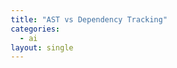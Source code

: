 ```yaml
---
title: "AST vs Dependency Tracking"
categories:
  - ai
layout: single
---
```


<html lang="ko">
<head>
    <meta charset="UTF-8">
    <meta name="viewport" content="width=device-width, initial-scale=1.0">
    <title>AST vs Dependency Tracking</title>
    <style>
        * {
            margin: 0;
            padding: 0;
            box-sizing: border-box;
        }

        body {
            font-family: 'Segoe UI', Arial, sans-serif;
            background: linear-gradient(135deg, #667eea 0%, #764ba2 100%);
            padding: 20px;
            min-height: 100vh;
        }

        .container {
            max-width: 1200px;
            margin: 0 auto;
            background: white;
            border-radius: 20px;
            padding: 40px;
            box-shadow: 0 20px 60px rgba(0,0,0,0.3);
        }

        h1 {
            text-align: center;
            color: #2d3748;
            margin-bottom: 10px;
            font-size: 2.5em;
        }

        .subtitle {
            text-align: center;
            color: #718096;
            margin-bottom: 40px;
            font-size: 1.1em;
        }

        .comparison-grid {
            display: grid;
            grid-template-columns: 1fr 1fr;
            gap: 30px;
            margin-bottom: 40px;
        }

        .card {
            background: linear-gradient(135deg, #667eea 0%, #764ba2 100%);
            border-radius: 15px;
            padding: 30px;
            color: white;
            box-shadow: 0 10px 30px rgba(102, 126, 234, 0.3);
        }

        .card h2 {
            font-size: 1.8em;
            margin-bottom: 15px;
            display: flex;
            align-items: center;
            gap: 10px;
        }

        .card .icon {
            font-size: 1.5em;
        }

        .card .description {
            font-size: 1.1em;
            margin-bottom: 20px;
            opacity: 0.95;
            line-height: 1.6;
        }

        .features {
            background: rgba(255,255,255,0.15);
            border-radius: 10px;
            padding: 20px;
            backdrop-filter: blur(10px);
        }

        .features ul {
            list-style: none;
        }

        .features li {
            padding: 8px 0;
            padding-left: 25px;
            position: relative;
            line-height: 1.6;
        }

        .features li:before {
            content: "✓";
            position: absolute;
            left: 0;
            font-weight: bold;
            color: #48bb78;
        }

        .comparison-table {
            width: 100%;
            border-collapse: collapse;
            margin-top: 30px;
            background: white;
            border-radius: 10px;
            overflow: hidden;
            box-shadow: 0 4px 15px rgba(0,0,0,0.1);
        }

        .comparison-table th {
            background: linear-gradient(135deg, #667eea 0%, #764ba2 100%);
            color: white;
            padding: 20px;
            text-align: left;
            font-size: 1.1em;
        }

        .comparison-table td {
            padding: 20px;
            border-bottom: 1px solid #e2e8f0;
        }

        .comparison-table tr:last-child td {
            border-bottom: none;
        }

        .comparison-table tr:hover {
            background: #f7fafc;
        }

        .label {
            font-weight: 600;
            color: #2d3748;
            margin-bottom: 8px;
        }

        .value {
            color: #4a5568;
            line-height: 1.6;
        }

        .code-example {
            background: #2d3748;
            color: #e2e8f0;
            padding: 20px;
            border-radius: 10px;
            margin-top: 30px;
            overflow-x: auto;
            font-family: 'Courier New', monospace;
        }

        .code-example pre {
            margin: 0;
            white-space: pre-wrap;
        }

        .highlight {
            background: rgba(102, 126, 234, 0.2);
            padding: 2px 6px;
            border-radius: 4px;
            font-weight: 600;
        }

        .section-title {
            font-size: 1.8em;
            color: #2d3748;
            margin-top: 50px;
            margin-bottom: 20px;
            padding-bottom: 10px;
            border-bottom: 3px solid #667eea;
        }

        .analogy {
            background: linear-gradient(135deg, #f093fb 0%, #f5576c 100%);
            color: white;
            padding: 30px;
            border-radius: 15px;
            margin: 30px 0;
            box-shadow: 0 10px 30px rgba(240, 147, 251, 0.3);
        }

        .analogy h3 {
            font-size: 1.5em;
            margin-bottom: 15px;
        }

        .analogy p {
            font-size: 1.1em;
            line-height: 1.8;
            opacity: 0.95;
        }

        @media (max-width: 768px) {
            .comparison-grid {
                grid-template-columns: 1fr;
            }

            .container {
                padding: 20px;
            }

            h1 {
                font-size: 1.8em;
            }
        }
    </style>
</head>
<body>
    <div class="container">
        <h1>🌳 AST vs 🔗 Dependency Tracking</h1>
        <p class="subtitle">코드 분석의 두 가지 접근 방식</p>

        <div class="comparison-grid">
            <div class="card">
                <h2><span class="icon">🌳</span> AST 분석</h2>
                <p class="description">단일 파일 내부의 코드 구조를 파악합니다</p>
                <div class="features">
                    <ul>
                        <li>파일 1개만 분석</li>
                        <li>import/export 목록</li>
                        <li>클래스 상속 구조</li>
                        <li>함수 호출 패턴</li>
                        <li>변수 선언 추적</li>
                        <li>매우 빠름 (~100ms)</li>
                    </ul>
                </div>
            </div>

            <div class="card">
                <h2><span class="icon">🔗</span> Dependency Tracking</h2>
                <p class="description">파일들 간의 관계를 재귀적으로 추적합니다</p>
                <div class="features">
                    <ul>
                        <li>여러 파일 탐색 (최대 20개)</li>
                        <li>의존 체인 구축</li>
                        <li>순환 참조 감지</li>
                        <li>영향 범위 분석</li>
                        <li>재귀 깊이 제어 (최대 3)</li>
                        <li>상대적으로 느림 (수초~수십초)</li>
                    </ul>
                </div>
            </div>
        </div>

        <div class="analogy">
            <h3>🏢 Java 개발자를 위한 비유</h3>
            <p>
                <strong>AST 분석</strong> = <span class="highlight">javac의 파싱 단계</span><br>
                .java 파일 하나를 읽어서 클래스 구조, 메서드, 필드를 파악합니다.<br>
                IntelliJ의 "Structure" 창에서 보는 것과 비슷합니다.<br><br>

                <strong>Dependency Tracking</strong> = <span class="highlight">Maven/Gradle 의존성 그래프</span><br>
                pom.xml이나 build.gradle을 따라가며 전체 의존성 트리를 구축합니다.<br>
                mvn dependency:tree 명령어로 보는 것과 비슷합니다.
            </p>
        </div>

        <h2 class="section-title">📊 상세 비교</h2>

        <table class="comparison-table">
            <thead>
                <tr>
                    <th style="width: 30%">특성</th>
                    <th style="width: 35%">AST 분석</th>
                    <th style="width: 35%">Dependency Tracking</th>
                </tr>
            </thead>
            <tbody>
                <tr>
                    <td class="label">분석 범위</td>
                    <td class="value">파일 1개 (내부 구조)</td>
                    <td class="value">파일 N개 (관계망)</td>
                </tr>
                <tr>
                    <td class="label">실행 시간</td>
                    <td class="value">매우 빠름 (~100-200ms/파일)</td>
                    <td class="value">느림 (수초~수십초)</td>
                </tr>
                <tr>
                    <td class="label">메모리 사용</td>
                    <td class="value">낮음 (파일 하나만)</td>
                    <td class="value">높음 (여러 파일 + 그래프)</td>
                </tr>
                <tr>
                    <td class="label">감지 가능한 문제</td>
                    <td class="value">
                        - 문법 오류<br>
                        - 사용하지 않는 import<br>
                        - 잘못된 타입 사용<br>
                        - 코딩 컨벤션 위반
                    </td>
                    <td class="value">
                        - 순환 참조<br>
                        - 영향 범위<br>
                        - 중복 의존성<br>
                        - 아키텍처 위반
                    </td>
                </tr>
                <tr>
                    <td class="label">GitLab API 호출</td>
                    <td class="value">1번 (현재 파일만)</td>
                    <td class="value">N번 (연관 파일 모두)</td>
                </tr>
                <tr>
                    <td class="label">언제 사용?</td>
                    <td class="value">✅ 기본적으로 항상 사용</td>
                    <td class="value">⚠️ 핵심 모듈 변경 시만</td>
                </tr>
                <tr>
                    <td class="label">Java 도구 비유</td>
                    <td class="value">
                        - javac (컴파일러)<br>
                        - Checkstyle<br>
                        - PMD
                    </td>
                    <td class="value">
                        - Maven Dependency Plugin<br>
                        - JDepend<br>
                        - ArchUnit
                    </td>
                </tr>
            </tbody>
        </table>

        <h2 class="section-title">💻 코드 예시</h2>

        <div class="code-example">
            <pre>
<span style="color: #48bb78;">// UserController.js (변경된 파일)</span>
import UserService from './UserService';

export class UserController {
  async getUser(id) {
    return await this.userService.findUser(id);
  }
}

<span style="color: #f6ad55;">━━━━━━━━━━━━━━━━━━━━━━━━━━━━━━━━━━━━━━━━━━━━━</span>

<span style="color: #f093fb;">🌳 AST 분석 결과:</span>
{
  imports: [
    { source: './UserService', name: 'UserService' }
  ],
  exportedSymbols: [
    { type: 'class', name: 'UserController' }
  ],
  functionCalls: [
    { name: 'this.userService.findUser', line: 5 }
  ]
}

<span style="color: #90cdf4;">✓ 파일 1개만 분석</span>
<span style="color: #90cdf4;">✓ UserService를 import 하는 것만 확인</span>

<span style="color: #f6ad55;">━━━━━━━━━━━━━━━━━━━━━━━━━━━━━━━━━━━━━━━━━━━━━</span>

<span style="color: #f093fb;">🔗 Dependency Tracking 결과:</span>
UserController.js
    ↓ imports
UserService.js        <span style="color: #68d391;">← 파일 내용 가져옴</span>
    ↓ imports
UserRepository.js     <span style="color: #68d391;">← 파일 내용 가져옴</span>
    ↓ imports
DatabaseConfig.js     <span style="color: #68d391;">← 파일 내용 가져옴</span>

<span style="color: #90cdf4;">✓ 관련 파일 4개 모두 분석</span>
<span style="color: #90cdf4;">✓ 의존 체인 전체를 AI에게 제공</span>
<span style="color: #90cdf4;">✓ 순환 참조 여부 확인</span>
            </pre>
        </div>

        <h2 class="section-title">🎯 실전 사용 전략</h2>

        <div style="background: #edf2f7; padding: 30px; border-radius: 15px; margin-top: 20px;">
            <h3 style="color: #2d3748; margin-bottom: 15px;">📋 권장 설정</h3>

            <div style="margin-bottom: 20px;">
                <strong style="color: #2d3748;">일반 MR (파일 1-10개):</strong>
                <pre style="background: white; padding: 15px; border-radius: 8px; margin-top: 10px;">
enable_ast_analysis: <span style="color: #48bb78;">true</span>   ← 항상 켜기
enable_dependency_tracking: <span style="color: #f56565;">false</span>  ← 끄기 (불필요)</pre>
            </div>

            <div style="margin-bottom: 20px;">
                <strong style="color: #2d3748;">핵심 모듈 변경 (서비스 레이어, 공통 유틸):</strong>
                <pre style="background: white; padding: 15px; border-radius: 8px; margin-top: 10px;">
enable_ast_analysis: <span style="color: #48bb78;">true</span>
enable_dependency_tracking: <span style="color: #48bb78;">true</span>  ← 영향 범위 파악</pre>
            </div>

            <div>
                <strong style="color: #2d3748;">급한 핫픽스:</strong>
                <pre style="background: white; padding: 15px; border-radius: 8px; margin-top: 10px;">
enable_ast_analysis: <span style="color: #f56565;">false</span>  ← 빠른 배포 우선
enable_dependency_tracking: <span style="color: #f56565;">false</span></pre>
            </div>
        </div>
    </div>
</body>
</html>